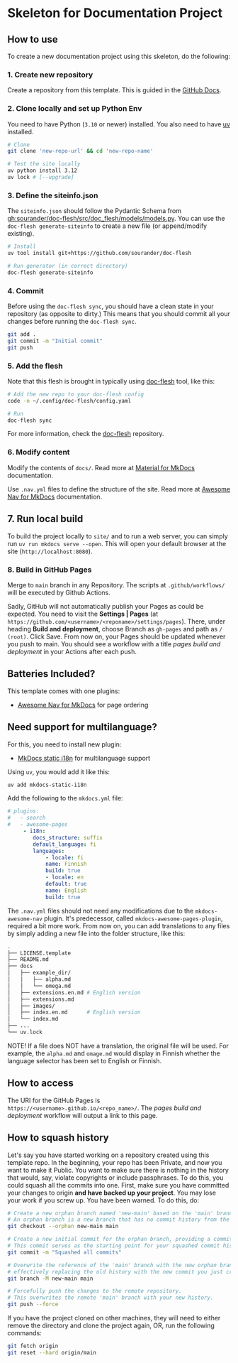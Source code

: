 # Skeleton for Documentation Project

## How to use

To create a new documentation project using this skeleton, do the following:

### 1. Create new repository

Create a repository from this template. This is guided in the [GitHub Docs](https://docs.github.com/en/repositories/creating-and-managing-repositories/creating-a-repository-from-a-template).


### 2. Clone locally and set up Python Env

You need to have Python (`3.10` or newer) installed. You also need to have [uv](https://docs.astral.sh/uv/) installed.
```bash
# Clone
git clone 'new-repo-url' && cd 'new-repo-name'

# Test the site locally
uv python install 3.12
uv lock # [--upgrade]
```

### 3. Define the siteinfo.json

The `siteinfo.json` should follow the Pydantic Schema from [gh:sourander/doc-flesh/src/doc_flesh/models/models.py](https://github.com/sourander/doc-flesh/blob/main/src/doc_flesh/models/models.py). You can use the `doc-flesh generate-siteinfo` to create a new file (or append/modify existing).

```bash
# Install
uv tool install git+https://github.com/sourander/doc-flesh

# Run generator (in correct directory)
doc-flesh generate-siteinfo
```

### 4. Commit

Before using the `doc-flesh sync`, you should have a clean state in your repository (as opposite to dirty.) This means that you should commit all your changes before running the `doc-flesh sync`.

```bash
git add .
git commit -m "Initial commit"
git push
```

### 5. Add the flesh

Note that this flesh is brought in typically using [doc-flesh](https://github.com/sourander/doc-flesh) tool, like this:

```bash
# Add the new repo to your doc-flesh config
code -n ~/.config/doc-flesh/config.yaml

# Run
doc-flesh sync
```

For more information, check the [doc-flesh](https://github.com/sourander/doc-flesh) repository.


### 6. Modify content

Modify the contents of `docs/`. Read more at [Material for MkDocs](https://squidfunk.github.io/mkdocs-material/) documentation.

Use `.nav.yml` files to define the structure of the site. Read more at [Awesome Nav for MkDocs](https://lukasgeiter.github.io/mkdocs-awesome-nav/) documentation.


## 7. Run local build

To build the project locally to `site/` and to run a web server, you can simply run `uv run mkdocs serve --open`. This will open your default browser at the site (`http://localhost:8080`).


### 8. Build in GitHub Pages

Merge to `main` branch in any Repository. The scripts at `.github/workflows/` will be executed by Github Actions.

Sadly, GitHub will not automatically publish your Pages as could be expected. You need to visit the **Settings | 
Pages** (at `https://github.com/<username>/<reponame>/settings/pages`). There, under heading **Build and 
deployment**, choose Branch as `gh-pages` and path as `/ (root)`. Click Save. From now on, your Pages should be 
updated whenever you push to main. You should see a workflow with a title *pages build and deployment* in your 
Actions after each push.


## Batteries Included?

This template comes with one plugins:
* [Awesome Nav for MkDocs](https://lukasgeiter.github.io/mkdocs-awesome-nav/) for page ordering


## Need support for multilanguage?

For this, you need to install new plugin:

* [MkDocs static i18n](https://github.com/ultrabug/mkdocs-static-i18n) for multilanguage support

Using `uv`, you would add it like this:

```sh
uv add mkdocs-static-i18n
```

Add the following to the `mkdocs.yml` file:

```yaml
# plugins:
#   - search
#   - awesome-pages
     - i18n:
        docs_structure: suffix
        default_language: fi
        languages:
            - locale: fi
            name: Finnish
            build: true
            - locale: en
            default: true
            name: English
            build: true
```

The `.nav.yml` files should not need any modifications due to the `mkdocs-awesome-nav` plugin. It's predecessor, called `mkdocs-awesome-pages-plugin`, required a bit more work. From now on, you can add translations to any files by simply adding a new file into the folder structure, like this:

```sh
.
├── LICENSE.template
├── README.md
├── docs
│   ├── example_dir/
│   │   ├── alpha.md
│   │   └── omega.md
│   ├── extensions.en.md # English version
│   ├── extensions.md
│   ├── images/
│   ├── index.en.md      # English version
│   └── index.md
├── ...
└── uv.lock
```

NOTE! If a file does NOT have a translation, the original file will be used. For example, the `alpha.md` and `omage.md` would display in Finnish whether the language selector has been set to English or Finnish.

## How to access

The URI for the GitHub Pages is `https://<username>.github.io/<repo_name>/`. The *pages build and deployment* workflow will output a link to this page.

## How to squash history

Let's say you have started working on a repository created using this template repo. In the beginning, your repo has been Private, and now you want to make it Public. You want to make sure there is nothing in the history that would, say, violate copyrights or include passphrases. To do this, you could squash all the commits into one. First, make sure you have committed your changes to origin **and have backed up your project**. You may lose your work if you screw up. You have been warned. To do this, do:

```sh
# Create a new orphan branch named 'new-main' based on the 'main' branch.
# An orphan branch is a new branch that has no commit history from the source branch.
git checkout --orphan new-main main

# Create a new initial commit for the orphan branch, providing a commit message.
# This commit serves as the starting point for your squashed commit history.
git commit -m "Squashed all commits"

# Overwrite the reference of the 'main' branch with the new orphan branch,
# effectively replacing the old history with the new commit you just created.
git branch -M new-main main

# Forcefully push the changes to the remote repository.
# This overwrites the remote 'main' branch with your new history.
git push --force
```

If you have the project cloned on other machines, they will need to either remove the directory and clone the project again, OR, run the following commands:

```sh
git fetch origin
git reset --hard origin/main
```